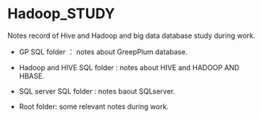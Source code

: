 # Hadoop_STUDY
Notes record of Hive and Hadoop and big data database study during work.

+ GP SQL folder ： notes about GreepPlum database.
   
+ Hadoop and HIVE SQL folder :  notes about HIVE and HADOOP AND HBASE.
   
+ SQL server SQL folder : notes baout SQLserver.
   
+ Root folder:  some relevant notes during work.
